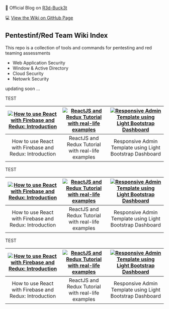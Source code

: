 :red_circle: Official Blog on [R3d-Buck3t](https://medium.com/r3d-buck3t)

:computer: [View the Wiki on GitHub Page](https://nairuzabulhul.github.io/R3d-Buck3T/)


## Pentestinf/Red Team Wiki Index 
This repo is a collection of tools and commands for pentesting and red teaming assessments

+ Web Application Security 
+ Window & Active Directory 
+ Cloud Security
+ Netowrk Security


updating soon ...

TEST

|[![How to use React with Firebase and Redux: Introduction](https://img.youtube.com/vi/BMPHfnAA9iI/mqdefault.jpg)](https://example "Web Application Security")|[![ReactJS and Redux Tutorial with real-life examples](https://img.youtube.com/vi/raKV5Rb8oOM/mqdefault.jpg)](https://www.creative-tim.com/courses "ReactJS and Redux Tutorial with real-life examples")|[![Responsive Admin Template using Light Bootstrap Dashboard](https://img.youtube.com/vi/vt5hemH8I9w/mqdefault.jpg)](https://www.creative-tim.com/courses "Responsive Admin Template using Light Bootstrap Dashboard")
|:--:|:--:|:--:|
|How to use React with Firebase and Redux: Introduction|ReactJS and Redux Tutorial with real-life examples|Responsive Admin Template using Light Bootstrap Dashboard|

TEST

|[![How to use React with Firebase and Redux: Introduction](https://img.youtube.com/vi/BMPHfnAA9iI/mqdefault.jpg)](https://www.creative-tim.com/courses "How to use React with Firebase and Redux: Introduction")|[![ReactJS and Redux Tutorial with real-life examples](https://img.youtube.com/vi/raKV5Rb8oOM/mqdefault.jpg)](https://www.creative-tim.com/courses "ReactJS and Redux Tutorial with real-life examples")|[![Responsive Admin Template using Light Bootstrap Dashboard](https://img.youtube.com/vi/vt5hemH8I9w/mqdefault.jpg)](https://www.creative-tim.com/courses "Responsive Admin Template using Light Bootstrap Dashboard")
|:--:|:--:|:--:|
|How to use React with Firebase and Redux: Introduction|ReactJS and Redux Tutorial with real-life examples|Responsive Admin Template using Light Bootstrap Dashboard|



TEST

|[![How to use React with Firebase and Redux: Introduction](https://img.youtube.com/vi/BMPHfnAA9iI/mqdefault.jpg)](https://www.creative-tim.com/courses "How to use React with Firebase and Redux: Introduction")|[![ReactJS and Redux Tutorial with real-life examples](https://img.youtube.com/vi/raKV5Rb8oOM/mqdefault.jpg)](https://www.creative-tim.com/courses "ReactJS and Redux Tutorial with real-life examples")|[![Responsive Admin Template using Light Bootstrap Dashboard](https://img.youtube.com/vi/vt5hemH8I9w/mqdefault.jpg)](https://www.creative-tim.com/courses "Responsive Admin Template using Light Bootstrap Dashboard")
|:--:|:--:|:--:|
|How to use React with Firebase and Redux: Introduction|ReactJS and Redux Tutorial with real-life examples|Responsive Admin Template using Light Bootstrap Dashboard|


